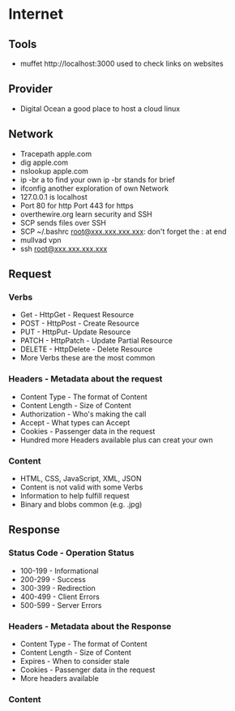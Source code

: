 # Internet

## Tools

* muffet http://localhost:3000   used to check links on websites

## Provider

* Digital Ocean a good place to host a cloud linux

## Network

* Tracepath apple.com    
* dig apple.com
* nslookup apple.com
* ip -br a   to find your own ip -br stands for brief
* ifconfig   another exploration of own Network
* 127.0.0.1 is localhost
* Port 80 for http  Port 443 for https
* overthewire.org   learn security and SSH
* SCP sends files over SSH
* SCP ~/.bashrc root@xxx.xxx.xxx.xxx:   don't forget the : at end
* mullvad vpn
* ssh root@xxx.xxx.xxx.xxx

## Request

### Verbs

* Get - HttpGet - Request Resource
* POST - HttpPost - Create Resource
* PUT - HttpPut- Update Resource
* PATCH - HttpPatch - Update Partial Resource
* DELETE - HttpDelete - Delete Resource
* More Verbs these are the most common

### Headers - Metadata about the request

* Content Type - The format of Content
* Content Length - Size of Content
* Authorization - Who's making the call
* Accept - What types can Accept
* Cookies - Passenger data in the request
* Hundred more Headers available plus can creat your own

### Content

* HTML, CSS, JavaScript, XML, JSON
* Content is not valid with some Verbs
* Information to help fulfill request
* Binary and blobs common (e.g. .jpg)

## Response

### Status Code - Operation Status

* 100-199 - Informational
* 200-299 - Success
* 300-399 - Redirection
* 400-499 - Client Errors
* 500-599 - Server Errors

### Headers - Metadata about the Response

* Content Type - The format of Content
* Content Length - Size of Content
* Expires - When to consider stale
* Cookies - Passenger data in the request
* More headers available

### Content
